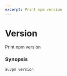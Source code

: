 ```yaml
---
excerpt: Print npm version
---
```

# Version
Print npm version

### Synopsis

```
au3pm version
```
